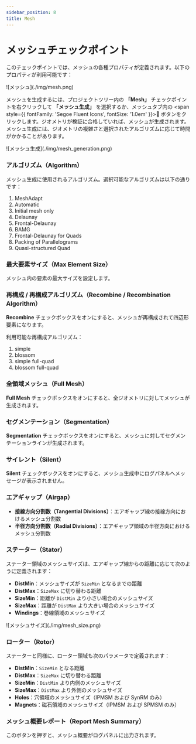 ```yaml
---
sidebar_position: 8
title: Mesh
---
```


# メッシュチェックポイント

このチェックポイントでは、メッシュの各種プロパティが定義されます。以下のプロパティが利用可能です：

<p class="ems">![メッシュ](./img/mesh.png)</p>

メッシュを生成するには、プロジェクトツリー内の **「Mesh」** チェックポイントを右クリックして **「メッシュ生成」** を選択するか、メッシュタブ内の <span style={{ fontFamily: 'Segoe Fluent Icons', fontSize: '1.0em' }}>&#xE768;</span> ボタンをクリックします。ジオメトリが検証に合格していれば、メッシュが生成されます。メッシュ生成には、ジオメトリの複雑さと選択されたアルゴリズムに応じて時間がかかることがあります。

<p class="ems">![メッシュ生成](./img/mesh_generation.png)</p>


### アルゴリズム（Algorithm）

メッシュ生成に使用されるアルゴリズム。選択可能なアルゴリズムは以下の通りです：

1. MeshAdapt  
2. Automatic  
3. Initial mesh only  
4. Delaunay  
5. Frontal-Delaunay  
6. BAMG  
7. Frontal-Delaunay for Quads  
8. Packing of Parallelograms  
9. Quasi-structured Quad  


### 最大要素サイズ（Max Element Size）

メッシュ内の要素の最大サイズを設定します。


### 再構成 / 再構成アルゴリズム（Recombine / Recombination Algorithm）

**Recombine** チェックボックスをオンにすると、メッシュが再構成されて四辺形要素になります。

利用可能な再構成アルゴリズム：

1. simple  
2. blossom  
3. simple full-quad  
4. blossom full-quad  


### 全領域メッシュ（Full Mesh）

**Full Mesh** チェックボックスをオンにすると、全ジオメトリに対してメッシュが生成されます。


### セグメンテーション（Segmentation）

**Segmentation** チェックボックスをオンにすると、メッシュに対してセグメンテーションラインが生成されます。


### サイレント（Silent）

**Silent** チェックボックスをオンにすると、メッシュ生成中にログパネルへメッセージが表示されません。


### エアギャップ（Airgap）

- **接線方向分割数（Tangential Divisions）**：エアギャップ線の接線方向におけるメッシュ分割数  
- **半径方向分割数（Radial Divisions）**：エアギャップ領域の半径方向におけるメッシュ分割数


### ステーター（Stator）

ステーター領域のメッシュサイズは、エアギャップ線からの距離に応じて次のように定義されます：

- **DistMin**：メッシュサイズが `SizeMin` となるまでの距離  
- **DistMax**：`SizeMax` に切り替わる距離  
- **SizeMin**：距離が `DistMin` より小さい場合のメッシュサイズ  
- **SizeMax**：距離が `DistMax` より大きい場合のメッシュサイズ  
- **Windings**：巻線領域のメッシュサイズ  

<p class="ems">![メッシュサイズ](./img/mesh_size.png)</p>

### ローター（Rotor）

ステーターと同様に、ローター領域も次のパラメータで定義されます：

- **DistMin**：`SizeMin` となる距離  
- **DistMax**：`SizeMax` に切り替わる距離  
- **SizeMin**：`DistMin` より内側のメッシュサイズ  
- **SizeMax**：`DistMax` より外側のメッシュサイズ  
- **Holes**：穴領域のメッシュサイズ（IPMSM および SynRM のみ）  
- **Magnets**：磁石領域のメッシュサイズ（IPMSM および SPMSM のみ）


### メッシュ概要レポート（Report Mesh Summary）

このボタンを押すと、メッシュ概要がログパネルに出力されます。
